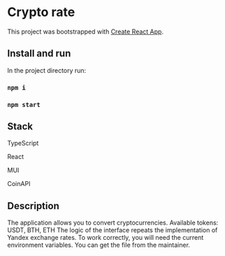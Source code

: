 # Crypto rate

This project was bootstrapped with [Create React App](https://github.com/facebook/create-react-app).

## Install and run

In the project directory run:
### `npm i`
### `npm start`

## Stack

TypeScript

React

MUI

CoinAPI

## Description
The application allows you to convert cryptocurrencies. Available tokens: USDT, BTH, ETH
The logic of the interface repeats the implementation of Yandex exchange rates. To work correctly, you will need the current environment variables. You can get the file from the maintainer.